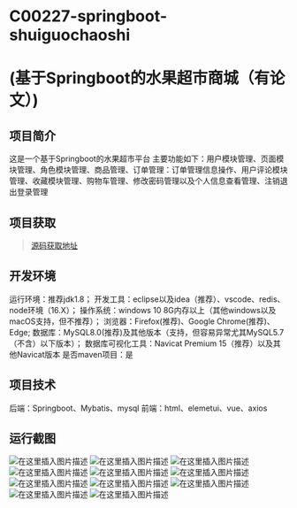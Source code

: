 # C00227-springboot-shuiguochaoshi
# (基于Springboot的水果超市商城（有论文）)

## 项目简介
这是一个基于Springboot的水果超市平台
主要功能如下：用户模块管理、页面模块管理、角色模块管理、商品管理、订单管理：订单管理信息操作、用户评论模块管理、收藏模块管理、购物车管理、修改密码管理以及个人信息查看管理、注销退出登录管理




## 项目获取
> [源码获取地址](http://www.manoncode.cn/details?id=227)

 
## 开发环境

运行环境：推荐jdk1.8；
开发工具：eclipse以及idea（推荐）、vscode、redis、node环境（16.X）；
操作系统：windows 10 8G内存以上（其他windows以及macOS支持，但不推荐）；
浏览器：Firefox(推荐)、Google Chrome(推荐)、Edge;
数据库：MySQL8.0(推荐)及其他版本（支持，但容易异常尤其MySQL5.7（不含）以下版本）；
数据库可视化工具：Navicat Premium 15（推荐）以及其他Navicat版本
是否maven项目：是

## 项目技术
 
后端：Springboot、Mybatis、mysql
前端：html、elemetui、vue、axios


## 运行截图
![在这里插入图片描述](https://img-blog.csdnimg.cn/direct/6bbc913072124b4f9c111f98ba90028b.png#pic_center)
![在这里插入图片描述](https://img-blog.csdnimg.cn/direct/20bf336fada34abb9599eb925f331b4f.png#pic_center)
![在这里插入图片描述](https://img-blog.csdnimg.cn/direct/c0195bcec25248ee8a1f04d432bd502b.png#pic_center)
![在这里插入图片描述](https://img-blog.csdnimg.cn/direct/813b06320d554e19afbb651424db6e12.png#pic_center)
![在这里插入图片描述](https://img-blog.csdnimg.cn/direct/3d2ed43920c148c79b2b052e2f36b605.png#pic_center)
![在这里插入图片描述](https://img-blog.csdnimg.cn/direct/f795b0a5f5304330b3b579601cc08c4c.png#pic_center)
![在这里插入图片描述](https://img-blog.csdnimg.cn/direct/859bc424c04c4846946ff00171646b69.png#pic_center)
![在这里插入图片描述](https://img-blog.csdnimg.cn/direct/55453b312308429eb73d8ca906862048.png#pic_center)
![在这里插入图片描述](https://img-blog.csdnimg.cn/direct/9656ece06da14a17a6758290f7765f89.png#pic_center)
![在这里插入图片描述](https://img-blog.csdnimg.cn/direct/a41638f989944ad2ad42b2f6929c51e6.png#pic_center)
![在这里插入图片描述](https://img-blog.csdnimg.cn/direct/1532cf71586948dbb313210eb94424f5.png#pic_center)

